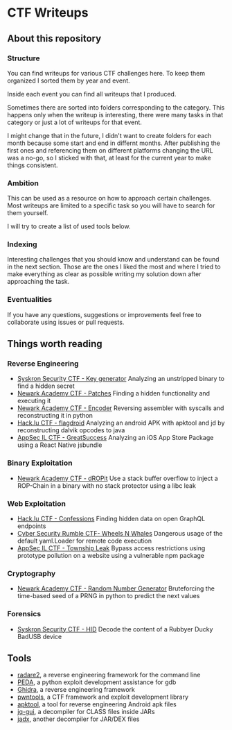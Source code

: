 # CTF Writeups

## About this repository

### Structure

You can find writeups for various CTF challenges here. To keep them organized I sorted them by year and event.

Inside each event you can find all writeups that I produced.

Sometimes there are sorted into folders corresponding to the category. This happens only when the writeup is interesting, there were many tasks in that category or just a lot of writeups for that event.

I might change that in the future, I didn't want to create folders for each month because some start and end in differnt months. After publishing the first ones and referencing them on different platforms changing the URL was a no-go, so I sticked with that, at least for the current year to make things consistent.

### Ambition

This can be used as a resource on how to approach certain challenges. Most writeups are limited to a specific task so you will have to search for them yourself.

I will try to create a list of used tools below.

### Indexing

Interesting challenges that you should know and understand can be found in the next section. Those are the ones I liked the most and where I tried to make everything as clear as possible writing my solution down after approaching the task.

### Eventualities

If you have any questions, suggestions or improvements feel free to collaborate using issues or pull requests.

## Things worth reading

### Reverse Engineering

 - [Syskron Security CTF - Key generator](2020/syskron/key-generator.md) Analyzing an unstripped binary to find a hidden secret
 - [Newark Academy CTF - Patches](2020/newark-academy/reverse-engineering/patches.md) Finding a hidden functionality and executing it
 - [Newark Academy CTF - Encoder](2020/newark-academy/reverse-engineering/encoder.md) Reversing assembler with syscalls and reconstructing it in python
 - [Hack.lu CTF - flagdroid](2020/hacklu/flagdroid.md) Analyzing an android APK with apktool and jd by reconstructing dalvik opcodes to java
 - [AppSec IL CTF - GreatSuccess](2020/appsec-il/greatsuccess.md) Analyzing an iOS App Store Package using a React Native jsbundle

### Binary Exploitation

 - [Newark Academy CTF - dROPit](2020/newark-academy/binary-exploitation/dropit.md) Use a stack buffer overflow to inject a ROP-Chain in a binary with no stack protector using a libc leak

### Web Exploitation

 - [Hack.lu CTF - Confessions](2020/hacklu/confessions.md) Finding hidden data on open GraphQL endpoints
 - [Cyber Security Rumble CTF- Wheels N Whales](2020/cybersecurityrumble/wheels-n-whales.md) Dangerous usage of the default yaml.Loader for remote code execution
 - [AppSec IL CTF - Township Leak](2020/appsec-il/township-leak.md) Bypass access restrictions using prototype pollution on a website using a vulnerable npm package

### Cryptography

 - [Newark Academy CTF - Random Number Generator](2020/newark-academy/random-number-generator.md) Bruteforcing the time-based seed of a PRNG in python to predict the next values

### Forensics

 - [Syskron Security CTF - HID](2020/syskron/hid.md) Decode the content of a Rubbyer Ducky BadUSB device

## Tools

 - [radare2](https://github.com/radareorg/radare2), a reverse engineering framework for the command line
 - [PEDA](https://github.com/longld/peda), a python exploit development assistance for gdb
 - [Ghidra](https://github.com/NationalSecurityAgency/ghidra), a reverse engineering framework
 - [pwntools](https://github.com/Gallopsled/pwntools), a CTF framework and exploit development library
 - [apktool](https://github.com/iBotPeaches/Apktool), a tool for reverse engineering Android apk files
 - [jq-gui](https://github.com/java-decompiler/jd-gui), a decompiler for CLASS files inside JARs
 - [jadx](https://github.com/skylot/jadx), another decompiler for JAR/DEX files
